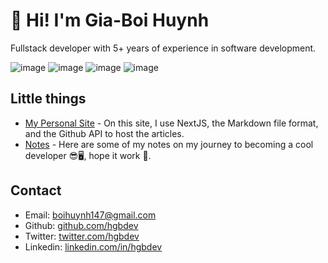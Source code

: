 # 👋 Hi! I'm Gia-Boi Huynh
Fullstack developer with 5+ years of experience in software development.

![image](https://user-images.githubusercontent.com/61721550/164292909-aca9ef22-dd86-4d24-a545-1cdff2edec42.png)
![image](https://user-images.githubusercontent.com/61721550/164293194-9967b08c-6ccb-4ecb-869d-8aedaae79792.png)
![image](https://user-images.githubusercontent.com/61721550/164293265-b7ff85c6-3253-47c2-9e2d-404032184cad.png)
![image](https://user-images.githubusercontent.com/61721550/164293470-a60b359a-054b-4f4c-bc8e-223c42763468.png)

## Little things
- [My Personal Site](https://www.hgbdev.site/) - On this site, I use NextJS, the Markdown file format, and the Github API to host the articles.
- [Notes](https://www.hgbdev.site/notes) - Here are some of my notes on my journey to becoming a cool developer 😎🖥️, hope it work 🤟.

## Contact
- Email: [boihuynh147@gmail.com](mailto://boihuynh147@gmail.com)
- Github: [github.com/hgbdev](https://github.com/hgbdev)
- Twitter: [twitter.com/hgbdev](https://twitter.com/hgbdev)
- Linkedin: [linkedin.com/in/hgbdev](https://www.linkedin.com/in/hgbdev/)
